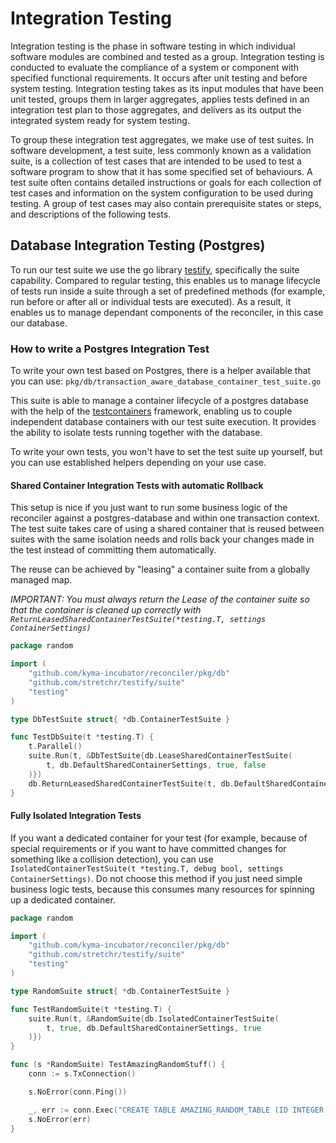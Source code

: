 # Integration Testing

Integration testing is the phase in software testing in which individual software modules are combined and tested as a
group. Integration testing is conducted to evaluate the compliance of a system or component with specified functional
requirements. It occurs after unit testing and before system testing. Integration testing takes as its input modules
that have been unit tested, groups them in larger aggregates, applies tests defined in an integration test plan to those
aggregates, and delivers as its output the integrated system ready for system testing.

To group these integration test aggregates, we make use of test suites. In software development, a test suite, less
commonly known as a validation suite, is a collection of test cases that are intended to be used to test a software
program to show that it has some specified set of behaviours. A test suite often contains detailed instructions or goals
for each collection of test cases and information on the system configuration to be used during testing. A group of test
cases may also contain prerequisite states or steps, and descriptions of the following tests.

## Database Integration Testing (Postgres)

To run our test suite we use the go library [testify](https://pkg.go.dev/github.com/stretchr/testify/suite),
specifically the suite capability. Compared to regular testing, this enables us to manage lifecycle of tests run inside
a suite through a set of predefined methods (for example, run before or after all or individual tests are executed). As
a result, it enables us to manage dependant components of the reconciler, in this case our database.

### How to write a Postgres Integration Test

To write your own test based on Postgres, there is a helper available that you can use:
`pkg/db/transaction_aware_database_container_test_suite.go`

This suite is able to manage a container lifecycle of a postgres database with the help of
the [testcontainers](https://golang.testcontainers.org/) framework, enabling us to couple independent database
containers with our test suite execution. It provides the ability to isolate tests running together with the database.

To write your own tests, you won't have to set the test suite up yourself, but you can use established helpers depending
on your use case.

#### Shared Container Integration Tests with automatic Rollback

This setup is nice if you just want to run some business logic of the reconciler against a postgres-database and within
one transaction context. The test suite takes care of using a shared container that is reused between suites with the
same isolation needs and rolls back your changes made in the test instead of committing them automatically.

The reuse can be achieved by "leasing" a container suite from a globally managed map.

*IMPORTANT: You must always return the Lease of the container suite so that the container is cleaned up correctly
with `ReturnLeasedSharedContainerTestSuite(*testing.T, settings ContainerSettings)`*

```go
package random

import (
	"github.com/kyma-incubator/reconciler/pkg/db"
	"github.com/stretchr/testify/suite"
	"testing"
)

type DbTestSuite struct{ *db.ContainerTestSuite }

func TestDbSuite(t *testing.T) {
	t.Parallel()
	suite.Run(t, &DbTestSuite{db.LeaseSharedContainerTestSuite(
		t, db.DefaultSharedContainerSettings, true, false
	)})
	db.ReturnLeasedSharedContainerTestSuite(t, db.DefaultSharedContainerSettings)
}
```

#### Fully Isolated Integration Tests

If you want a dedicated container for your test (for example, because of special requirements or if you want to have
committed changes for something like a collision detection), you can
use `IsolatedContainerTestSuite(t *testing.T, debug bool, settings ContainerSettings)`. Do not choose this method if you
just need simple business logic tests, because this consumes many resources for spinning up a dedicated container.

```go
package random

import (
	"github.com/kyma-incubator/reconciler/pkg/db"
	"github.com/stretchr/testify/suite"
	"testing"
)

type RandomSuite struct{ *db.ContainerTestSuite }

func TestRandomSuite(t *testing.T) {
	suite.Run(t, &RandomSuite{db.IsolatedContainerTestSuite(
		t, true, db.DefaultSharedContainerSettings, true
	)})
}

func (s *RandomSuite) TestAmazingRandomStuff() {
	conn := s.TxConnection()

	s.NoError(conn.Ping())

	_, err := conn.Exec("CREATE TABLE AMAZING_RANDOM_TABLE (ID INTEGER PRIMARY KEY, V VARCHAR(512))")
	s.NoError(err)
}
```